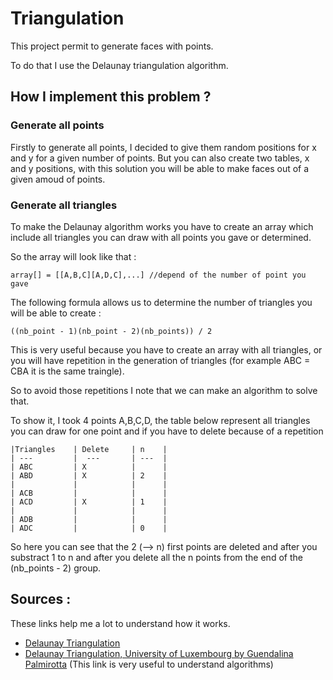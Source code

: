 # Triangulation

This project permit to generate faces with points.

To do that I use the Delaunay triangulation algorithm.

## How I implement this problem ? 

### Generate all points 

Firstly to generate all points, I decided to give them random positions for x and y for a given number of points.
But you can also create two tables, x and y positions, with this solution you will be able to make faces out of a given amoud of points.

### Generate all triangles 
To make the Delaunay algorithm works you have to create an array which include all triangles you can draw with all points you gave or determined.
    
So the array will look like that :

```
array[] = [[A,B,C][A,D,C],...] //depend of the number of point you gave
```

The following formula allows us to determine the number of triangles you will be able to create :

```
((nb_point - 1)(nb_point - 2)(nb_points)) / 2
```

This is very useful because you have to create an array with all triangles, or you will have repetition in the generation of triangles (for example ABC = CBA it is the same traingle). 

So to avoid those repetitions I note that we can make an algorithm to solve that.

To show it, I took 4 points A,B,C,D, the table below represent all triangles you can draw for one point and if you have to delete because of a repetition

    |Triangles    | Delete     | n    |  
    | ---         |  ---       | ---  |
    | ABC         | X          |      |
    | ABD         | X          | 2    |
    |             |            |      |
    | ACB         |            |      |
    | ACD         | X          | 1    |
    |             |            |      |
    | ADB         |            |      |
    | ADC         |            | 0    |

So here you can see that the 2 (--> n) first points are deleted and after you substract 1 to n and after you delete all the n points from the end of the (nb_points - 2) group.



## Sources :

These links help me a lot to understand how it works.

 - [Delaunay Triangulation](https://members.loria.fr/MPouget/files/enseignement/delaunay-maitrise-od.pdf)
 - [Delaunay Triangulation, University of Luxembourg by Guendalina Palmirotta](http://math.uni.lu/eml/projects/reports/MathExp_Palmirotta.pdf) (This link is very useful to understand algorithms)


